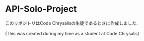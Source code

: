 # API-Solo-Project

このリポジトリはCode Chrysalisの生徒であるときに作成しました.

(This was created during my time as a student at Code Chrysalis）
